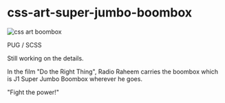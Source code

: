 # css-art-super-jumbo-boombox

![css art boombox](https://user-images.githubusercontent.com/56504519/93669189-3ef98100-facd-11ea-8bb9-e58be79efdee.jpg)

PUG / SCSS 

Still working on the details.

In the film "Do the Right Thing", Radio Raheem carries the boombox which is J1 Super Jumbo Boombox wherever he goes. 

"Fight the power!"
